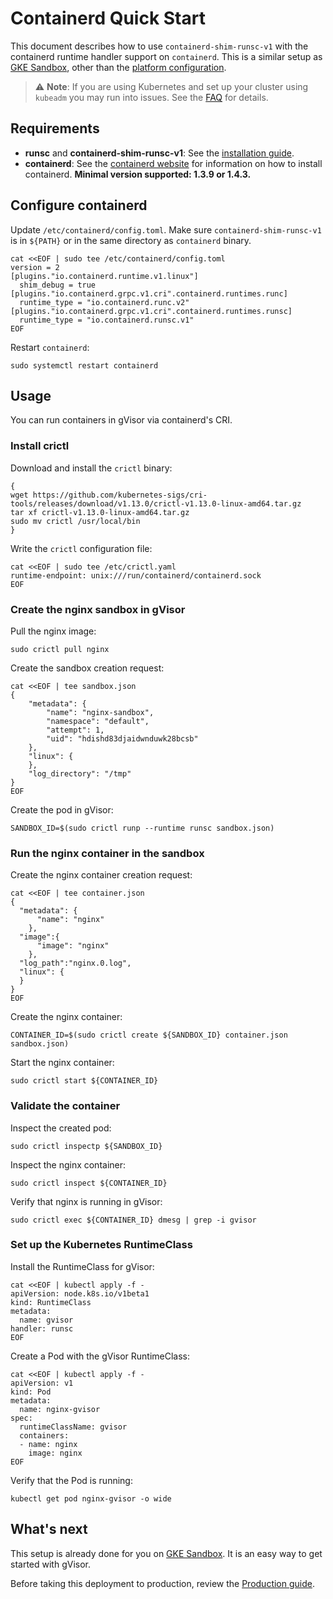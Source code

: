 # Containerd Quick Start

This document describes how to use `containerd-shim-runsc-v1` with the
containerd runtime handler support on `containerd`. This is a similar setup as
[GKE Sandbox], other than the
[platform configuration](/docs/architecture_guide/platforms/).

> ⚠️ **Note**: If you are using Kubernetes and set up your cluster using
> `kubeadm` you may run into issues. See the [FAQ](../FAQ.md#runtime-handler)
> for details.

## Requirements

-   **runsc** and **containerd-shim-runsc-v1**: See the
    [installation guide](/docs/user_guide/install/).
-   **containerd**: See the [containerd website](https://containerd.io/) for
    information on how to install containerd. **Minimal version supported: 1.3.9
    or 1.4.3.**

## Configure containerd

Update `/etc/containerd/config.toml`. Make sure `containerd-shim-runsc-v1` is in
`${PATH}` or in the same directory as `containerd` binary.

```shell
cat <<EOF | sudo tee /etc/containerd/config.toml
version = 2
[plugins."io.containerd.runtime.v1.linux"]
  shim_debug = true
[plugins."io.containerd.grpc.v1.cri".containerd.runtimes.runc]
  runtime_type = "io.containerd.runc.v2"
[plugins."io.containerd.grpc.v1.cri".containerd.runtimes.runsc]
  runtime_type = "io.containerd.runsc.v1"
EOF
```

Restart `containerd`:

```shell
sudo systemctl restart containerd
```

## Usage

You can run containers in gVisor via containerd's CRI.

### Install crictl

Download and install the `crictl` binary:

```shell
{
wget https://github.com/kubernetes-sigs/cri-tools/releases/download/v1.13.0/crictl-v1.13.0-linux-amd64.tar.gz
tar xf crictl-v1.13.0-linux-amd64.tar.gz
sudo mv crictl /usr/local/bin
}
```

Write the `crictl` configuration file:

```shell
cat <<EOF | sudo tee /etc/crictl.yaml
runtime-endpoint: unix:///run/containerd/containerd.sock
EOF
```

### Create the nginx sandbox in gVisor

Pull the nginx image:

```shell
sudo crictl pull nginx
```

Create the sandbox creation request:

```shell
cat <<EOF | tee sandbox.json
{
    "metadata": {
        "name": "nginx-sandbox",
        "namespace": "default",
        "attempt": 1,
        "uid": "hdishd83djaidwnduwk28bcsb"
    },
    "linux": {
    },
    "log_directory": "/tmp"
}
EOF
```

Create the pod in gVisor:

```shell
SANDBOX_ID=$(sudo crictl runp --runtime runsc sandbox.json)
```

### Run the nginx container in the sandbox

Create the nginx container creation request:

```shell
cat <<EOF | tee container.json
{
  "metadata": {
      "name": "nginx"
    },
  "image":{
      "image": "nginx"
    },
  "log_path":"nginx.0.log",
  "linux": {
  }
}
EOF
```

Create the nginx container:

```shell
CONTAINER_ID=$(sudo crictl create ${SANDBOX_ID} container.json sandbox.json)
```

Start the nginx container:

```shell
sudo crictl start ${CONTAINER_ID}
```

### Validate the container

Inspect the created pod:

```shell
sudo crictl inspectp ${SANDBOX_ID}
```

Inspect the nginx container:

```shell
sudo crictl inspect ${CONTAINER_ID}
```

Verify that nginx is running in gVisor:

```shell
sudo crictl exec ${CONTAINER_ID} dmesg | grep -i gvisor
```

### Set up the Kubernetes RuntimeClass

Install the RuntimeClass for gVisor:

```shell
cat <<EOF | kubectl apply -f -
apiVersion: node.k8s.io/v1beta1
kind: RuntimeClass
metadata:
  name: gvisor
handler: runsc
EOF
```

Create a Pod with the gVisor RuntimeClass:

```shell
cat <<EOF | kubectl apply -f -
apiVersion: v1
kind: Pod
metadata:
  name: nginx-gvisor
spec:
  runtimeClassName: gvisor
  containers:
  - name: nginx
    image: nginx
EOF
```

Verify that the Pod is running:

```shell
kubectl get pod nginx-gvisor -o wide
```

## What's next

This setup is already done for you on [GKE Sandbox]. It is an easy way to get
started with gVisor.

Before taking this deployment to production, review the
[Production guide](/docs/user_guide/production/).

[GKE Sandbox]: https://cloud.google.com/kubernetes-engine/docs/concepts/sandbox-pods
